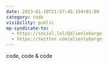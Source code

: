```yaml
---
date: 2023-01-10T21:57:45.154+01:00
category: code
visibility: public
mp-syndicate-to:
  - https://social.lol/@alienlebarge
  - https://twitter.com/alienlebarge
---
```

code, code & code
